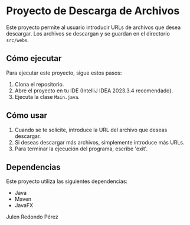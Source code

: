 # Proyecto de Descarga de Archivos

Este proyecto permite al usuario introducir URLs de archivos que desea descargar. Los archivos se descargan y se guardan en el directorio `src/webs`.

## Cómo ejecutar

Para ejecutar este proyecto, sigue estos pasos:

1. Clona el repositorio.
2. Abre el proyecto en tu IDE (IntelliJ IDEA 2023.3.4 recomendado).
3. Ejecuta la clase `Main.java`.

## Cómo usar

1. Cuando se te solicite, introduce la URL del archivo que deseas descargar.
2. Si deseas descargar más archivos, simplemente introduce más URLs.
3. Para terminar la ejecución del programa, escribe 'exit'.

## Dependencias

Este proyecto utiliza las siguientes dependencias:

- Java
- Maven
- JavaFX

Julen Redondo Pérez
